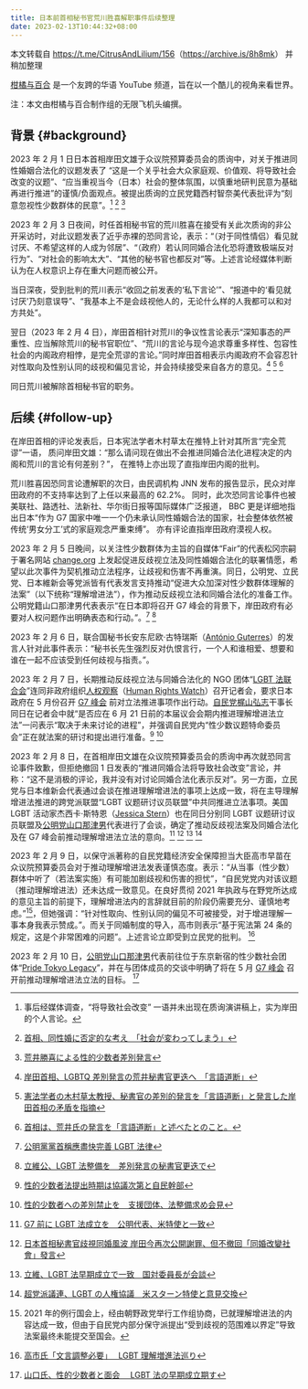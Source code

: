```yaml
---
title: 日本前首相秘书官荒川胜喜解职事件后续整理
date: 2023-02-13T10:44:32+08:00
---
```


本文转载自 <https://t.me/CitrusAndLilium/156>（<https://archive.is/8h8mk>） 并稍加整理

[柑橘与百合](https://www.youtube.com/@citrusandlilium) 是一个友跨的华语 YouTube 频道，旨在以一个酷儿的视角来看世界。

注：本文由柑橘与百合制作组的无限飞机头编撰。

## 背景 {#background}

2023 年 2 月 1 日日本首相岸田文雄于众议院预算委员会的质询中，对关于推进同性婚姻合法化的议题发表了 “这是一个关乎社会大众家庭观、价值观、将导致社会改变的议题”、“应当重视当今（日本）社会的整体氛围，以慎重地研判民意为基础再进行推进”的谨慎/负面观点。被提出质询的立民党籍西村智奈美代表批评为“刻意忽视性少数群体的民意”。[^1d-1] [^1d-2] [^1d-3]

[^1d-1]: 事后经媒体调查，“将导致社会改变” 一语并未出现在质询演讲稿上，实为岸田的个人言论。
[^1d-2]: [首相、同性婚に否定的な考え　「社会が変わってしまう」](https://web.archive.org/web/20230203090810/https://www.tokyo-np.co.jp/article/228736)
[^1d-3]: [荒井勝喜による性的少数者差別発言](https://ja.wikipedia.org/w/index.php?title=荒井勝喜による性的少数者差別発言&oldid=93801546)

2023 年 2 月 3 日夜间，时任首相秘书官的荒川胜喜在接受有关此次质询的非公开采访时，对此议题发表了近乎赤裸的恐同言论，表示：“（对于同性情侣）看见就讨厌、不希望这样的人成为邻居”、“（政府）若认同同婚合法化恐将遭致极端反对行为”、“对社会的影响太大”、“其他的秘书官也都反对”等。上述言论经媒体判断认为在人权意识上存在重大问题而被公开。

当日深夜，受到批判的荒川表示“收回之前发表的‘私下言论’”、“报道中的‘看见就讨厌’乃刻意误导”、“我基本上不是会歧视他人的，无论什么样的人我都可以和对方共处”。

翌日（2023 年 2 月 4 日），岸田首相针对荒川的争议性言论表示“深知事态的严重性、应当解除荒川的秘书官职位”、“荒川的言论与现今追求尊重多样性、包容性社会的内阁政府相悖，是完全荒谬的言论。”同时岸田首相表示内阁政府不会容忍针对性取向及性别认同的歧视和偏见言论，并会持续接受来自各方的意见。[^4d-1] [^4d-2] [^4d-3]

[^4d-1]: [岸田首相、LGBTQ 差別発言の荒井秘書官更迭へ　「言語道断」](https://web.archive.org/web/20230206210518/https://mainichi.jp/articles/20230204/k00/00m/010/030000c)
[^4d-2]: [憲法学者の木村草太教授、秘書官の差別的発言を「言語道断」と発言した岸田首相の矛盾を指摘](https://web.archive.org/web/20230209220535/https://www.chunichi.co.jp/article/630239)
[^4d-3]: [首相は、荒井氏の発言を「言語道断」と述べたとのこと。](https://archive.md/20230213034331/https://twitter.com/SotaKimura/status/1621662223717535744)

同日荒川被解除首相秘书官的职务。

## 后续 {#follow-up}

在岸田首相的评论发表后，日本宪法学者木村草太在推特上针对其所言“完全荒谬”一语，
质问岸田文雄：“那么请问现在做出不会推进同婚合法化进程决定的内阁和荒川的言论有何差别？”，
在推特上亦出现了直指岸田内阁的批判。

荒川胜喜因恐同言论遭解职的次日，由民调机构 JNN 发布的报告显示，民众对岸田政府的不支持率达到了上任以来最高的 62.2%。
同时，此次恐同言论事件也被美联社、路透社、法新社、华尔街日报等国际媒体广泛报道，
BBC 更是详细地指出日本“作为 G7 国家中唯一一个仍未承认同性婚姻合法的国家，社会整体依然被传统‘男女分工’式的家庭观念严重束缚”。
亦有评论直指岸田政府漠视人权。

2023 年 2 月 5 日晚间，以关注性少数群体为主旨的自媒体“Fair”的代表松冈宗嗣于署名网站 [change.org](https://change.org) 上发起促进反歧视立法及同性婚姻合法化的联署情愿，希望以此次事件为契机推动立法程序，让歧视和伤害不再重演。同日，公明党、立民党、日本維新会等党派皆有代表发言支持推动“促进大众加深对性少数群体理解的法案”（以下统称“理解增进法”），作为推动反歧视立法和同婚合法化的准备工作。公明党籍山口那津男代表表示“在日本即将召开 G7 峰会的背景下，岸田政府有必要对人权问题作出明确表态和行动。”。[^5d-1] [^5d-2]

[^5d-1]: [公明黨黨首稱應盡快完善 LGBT 法律](https://web.archive.org/web/20230213033930/https://tchina.kyodonews.net/news/2023/02/9242e5f75159-lgbt.html)
[^5d-2]: [立維公、LGBT 法整備を　差別発言の秘書官更迭で](https://web.archive.org/web/20230209112654/https://nordot.app/994781845554069504)

2023 年 2 月 6 日，联合国秘书长安东尼欧·古特瑞斯（[António Guterres](https://en.wikipedia.org/wiki/Ant%C3%B3nio_Guterres)）的发言人针对此事件表示：“秘书长先生强烈反对仇恨言行，一个人和谁相爱、想要和谁在一起不应该受到任何歧视与指责。”。

2023 年 2 月 7 日，长期推动反歧视立法与同婚合法化的 NGO 团体“[LGBT 法联合会](https://lgbtetc.jp)”连同非政府组织[人权观察](https://zh.wikipedia.org/wiki/人权观察)（[Human Rights Watch](https://en.wikipedia.org/wiki/Human_Rights_Watch)）召开记者会，要求日本政府在 5 月份召开 [G7 峰会](https://zh.wikipedia.org/zh-cn/七国集团) 前对立法推进事项作出行动。[自民党](https://zh.wikipedia.org/wiki/自由民主党_%28日本%29)[梶山弘志](https://zh.wikipedia.org/zh-cn/梶山弘志)干事长同日在记者会中就“是否应在 6 月 21 日前的本届议会会期内推进理解增进法立法”一问表示“取决于未来讨论的进程”，并强调自民党内“性少数议题特命委员会”正在就法案的研讨和提出进行准备。[^7d-1] [^7d-2]

[^7d-1]: [性的少数者法提出時期は協議次第と自民幹部](https://web.archive.org/web/20230213033900/https://nordot.app/995513215528894464)
[^7d-2]: [性的少数者への差別禁止を　支援団体、法整備求め会見](https://web.archive.org/web/20230209131652/https://nordot.app/995547929578110976)

2023 年 2 月 8 日，在首相岸田文雄在众议院预算委员会的质询中再次就恐同言论事件致歉，但拒绝撤回 1 日发表的“推进同婚合法将导致社会改变”言论，并称：“这不是消极的评论，我并没有对讨论同婚合法化表示反对”。另一方面，立民党与日本维新会代表通过会谈在推进理解增进法的事项上达成一致，将在主导理解增进法推进的跨党派联盟“LGBT 议题研讨议员联盟”中共同推进立法事项。美国 LGBT 活动家杰西卡·斯特恩（[Jessica Stern](https://www.state.gov/biographies/jessica-stern/)）也在同日分别同 LGBT 议题研讨议员联盟及[公明党](https://zh.wikipedia.org/zh-cn/公明党)[山口那津男](https://zh.wikipedia.org/wiki/山口那津男)代表进行了会谈，确定了推动反歧视法案及同婚合法化及在 G7 峰会前推动理解增进法立法的意向。[^8d-1] [^8d-2] [^8d-3] [^8d-4]

[^8d-1]: [G7 前に LGBT 法成立を　公明代表、米特使と一致](https://web.archive.org/web/20230210172543/https://nordot.app/995950957945946112)
[^8d-2]: [日本首相秘書官歧視同婚風波 岸田今再次公開謝罪、但不撤回「同婚改變社會」發言](https://web.archive.org/web/20230209065846/https://tw.news.yahoo.com/日本首相秘書官歧視同婚風波-岸田今再次公開謝罪-但不撤回-同婚改變社會-發言-061300022.html)
[^8d-3]: [立維、LGBT 法早期成立で一致　国対委員長が会談](https://web.archive.org/web/20230210143524/https://nordot.app/995903395083223040)
[^8d-4]: [超党派議連、LGBT の人権協議　米スターン特使と意見交換](https://web.archive.org/web/20230211051203/https://nordot.app/995977764434460672)

2023 年 2 月 9 日，以保守派著称的自民党籍经济安全保障担当大臣高市早苗在众议院预算委员会对于推动理解增进法发表谨慎态度。表示：“从当事（性少数）群体中听了（若法案实施）有可能加剧歧视和伤害的担忧”，“自民党党内对该议题（推动理解增进法）还未达成一致意见。在良好贯彻 2021 年执政与在野党所达成的意见主旨的前提下，理解增进法内的言辞就目前的阶段仍需要充分、谨慎地考虑。”[^9d-1]，但她强调：“针对性取向、性别认同的偏见不可被接受，对于增进理解一事本身我表示赞成。”。而关于同婚制度的导入，高市则表示“基于宪法第 24 条的规定，这是个非常困难的问题”。上述言论立即受到立民党的批判。 [^9d-2]

[^9d-1]: 2021 年的例行国会上，经由朝野政党举行工作组协商，已就理解增进法的内容达成一致，但由于自民党内部分保守派提出“受到歧视的范围难以界定”导致法案最终未能提交至国会。
[^9d-2]: [高市氏「文言調整必要」　 LGBT 理解増進法巡り](https://web.archive.org/web/20230212004329/https://nordot.app/996232815854878720)

2023 年 2 月 10 日，[公明党](https://zh.wikipedia.org/zh-cn/公明党)[山口那津男](https://zh.wikipedia.org/wiki/山口那津男)代表前往位于东京新宿的性少数社会团体“[Pride Tokyo Legacy](https://pridehouse.jp/en/)”，并在与团体成员的交谈中明确了将在 5 月 [G7 峰会](https://zh.wikipedia.org/zh-cn/七国集团) 召开前推动理解增进法立法的目标。 [^10d-1]

[^10d-1]: [山口氏、性的少数者と面会　 LGBT 法の早期成立期す](https://web.archive.org/web/20230210044622/https://nordot.app/996630711593598976)
